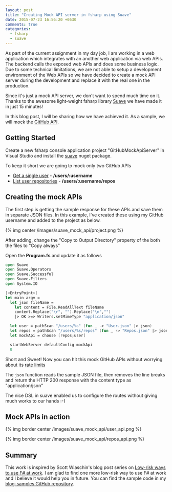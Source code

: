 ```yaml
---
layout: post
title: "Creating Mock API server in fsharp using Suave"
date: 2015-07-23 16:56:20 +0530
comments: true
categories:
  - fsharp
  - suave
---
```


As part of the current assignment in my day job, I am working in a web application which integrates with an another web application via web APIs. The backend calls the exposed web APIs and does some business logic. Due to some technical limitations, we are not able to setup a development environment of the Web APIs so we have decided to create a mock API server during the development and replace it with the real one in the production.

Since it's just a mock API server, we don't want to spend much time on it. Thanks to the awesome light-weight fsharp library [Suave](http://suave.io/) we have made it in just 15 minutes!

In this blog post, I will be sharing how we have achieved it. As a sample, we will mock the [GitHub API](https://developer.GitHub.com/v3/).

## Getting Started

Create a new fsharp console application project "GitHubMockApiServer" in Visual Studio and install the [suave](https://www.nuget.org/packages/Suave/) nuget package.

To keep it short we are going to mock only two GitHub APIs

* [Get a single user](https://developer.GitHub.com/v3/users/#get-a-single-user) - **/users/:username**
* [List user repositories](https://developer.GitHub.com/v3/repos/#list-user-repositories) - **/users/:username/repos**

## Creating the mock APIs

The first step is getting the sample response for these APIs and save them in separate JSON files. In this example, I've created these using my GitHub username and added to the project as below.

{% img center /images/suave_mock_api/project.png %}

After adding, change the "Copy to Output Directory" property of the both the files to "Copy always"

Open the **Program.fs** and update it as follows

```fsharp
open Suave
open Suave.Operators
open Suave.Successful
open Suave.Filters
open System.IO

[<EntryPoint>]
let main argv =
  let json fileName =
    let content = File.ReadAllText fileName  
    content.Replace("\r", "").Replace("\n","")
    |> OK >=> Writers.setMimeType "application/json"      

  let user = pathScan "/users/%s" (fun _ -> "User.json" |> json)  
  let repos = pathScan "/users/%s/repos" (fun _ -> "Repos.json" |> json)
  let mockApi = choose [repos;user]

  startWebServer defaultConfig mockApi          
  0
```

Short and Sweet! Now you can hit this mock GitHub APIs without worrying about its [rate limits](https://developer.GitHub.com/v3/#rate-limiting)

The ```json``` function reads the sample JSON file, then removes the line breaks and return the HTTP 200 response with the content type as  "application/json"

The nice DSL in suave enabled us to configure the routes without giving much works to our hands :-)  

## Mock APIs in action

{% img border center /images/suave_mock_api/user_api.png %}

{% img border center /images/suave_mock_api/repos_api.png %}

## Summary

This work is inspired by Scott Wlaschin's blog post series on [Low-risk ways to use F# at work](http://fsharpforfunandprofit.com/series/low-risk-ways-to-use-fsharp-at-work.html). I am glad to find one more low-risk way to use F# at work and I believe it would help you in future. You can find the sample code in my [blog-samples GitHub repository](https://github.com/tamizhvendan/blog-samples/tree/master/GithubMockApiServer).
